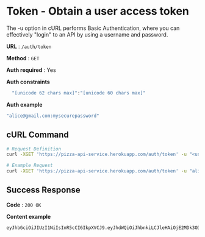 # Token - Obtain a user access token
The -u option in cURL performs Basic Authentication, where you can effectively "login" to an API by using a username and password.

**URL** : `/auth/token`

**Method** : `GET`

**Auth required** : Yes

**Auth constraints**
```bash
  "[unicode 62 chars max]":"[unicode 60 chars max]"
```

**Auth example**
```bash
"alice@gmail.com:mysecurepassword"
```

## cURL Command
```bash
# Request Definition
curl -XGET 'https://pizza-api-service.herokuapp.com/auth/token' -u "<username>:<password>"

# Example Request
curl -XGET 'https://pizza-api-service.herokuapp.com/auth/token' -u "alice@gmail.com:mysecurepassword"
```

## Success Response
**Code** : `200 OK`

**Content example**

```bash
eyJhbGciOiJIUzI1NiIsInR5cCI6IkpXVCJ9.eyJhdWQiOiJhbnkiLCJleHAiOjE2MDk3ODgwMjIsImlzcyI6ImF1dGgtYXBwIiwic3ViIjoibWVkaXVtIn0.hrLAEbHKLHrTXG7_9TVot8Dubq2hHia5khMQeTUqJLs
```

